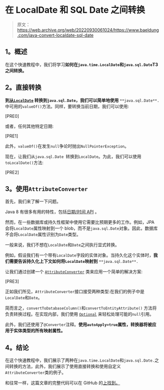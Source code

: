 # 在 LocalDate 和 SQL Date 之间转换

> 原文：<https://web.archive.org/web/20220930061024/https://www.baeldung.com/java-convert-localdate-sql-date>

## **1。概述**

在这个快速教程中，我们将学习**如何在`java.time.LocalDate`和`java.sql.Date`T3 之间转换。**

## **2。直接转换**

**到[从`LocalDate`](/web/20220630131815/https://www.baeldung.com/java-date-to-localdate-and-localdatetime) 转换到`java.sql.Date`，我们可以简单地使用** `**java.sql.Date**.`中可用的`valueOf()`方法。同样，要转换当前日期，我们可以使用:

[PRE0]

或者，任何其他特定日期:

[PRE1]

此外，`valueOf()`在发生`null`争论时抛出`NullPointerException`。

现在，让我们从`java.sql.Date `转换到`LocalDate`。为此，我们可以使用`toLocalDate()`方法:

[PRE2]

## **3。使用`AttributeConverter`**

首先，我们来了解一下问题。

Java 8 有很多有用的特性，包括[日期/时间 API](/web/20220630131815/https://www.baeldung.com/java-8-date-time-intro) 。

然而，在一些数据库或持久性框架中使用它需要比预期更多的工作。例如，JPA 会将`LocalDate`属性映射到一个 blob，而不是`java.sql.Date`对象。因此，数据库不会将`LocalDate`属性识别为`Date`类型。

一般来说，我们不想在`LocalDate`和`Date`之间执行显式转换。

例如，假设我们有一个带有`LocalDate`字段的实体对象。当持久化这个实体时，**我们需要告诉持久化上下文如何将`LocalDate`映射到** `**java.sql.Date**.`

让我们通过创建一个 [`AttributeConverter`](/web/20220630131815/https://www.baeldung.com/jpa-attribute-converters) 类来应用一个简单的解决方案:

[PRE3]

正如我们所见，`AttributeConverter`接口接受两种类型:在我们的例子中是`LocalDate`和`Date`。

简而言之，`convertToDatabaseColumn()`和`convertToEntityAttribute()` 方法将负责转换过程。在实现内部，我们使用 [`Optional`](/web/20220630131815/https://www.baeldung.com/java-optional) 来轻松处理可能的`null`引用。

此外，我们还使用了`@Converter`注释。**使用`autoApply=true`属性，转换器将被应用于实体类型的所有映射属性。**

## **4。结论**

在这个快速教程中，我们展示了两种在`java.time.LocalDate`和`java.sql.Date.`之间转换的方法，此外，我们展示了使用直接转换和使用自定义`AttributeConverter`类的例子。

和往常一样，这篇文章的完整代码可以在 GitHub 的[上找到。](https://web.archive.org/web/20220630131815/https://github.com/eugenp/tutorials/tree/master/persistence-modules/java-jpa)